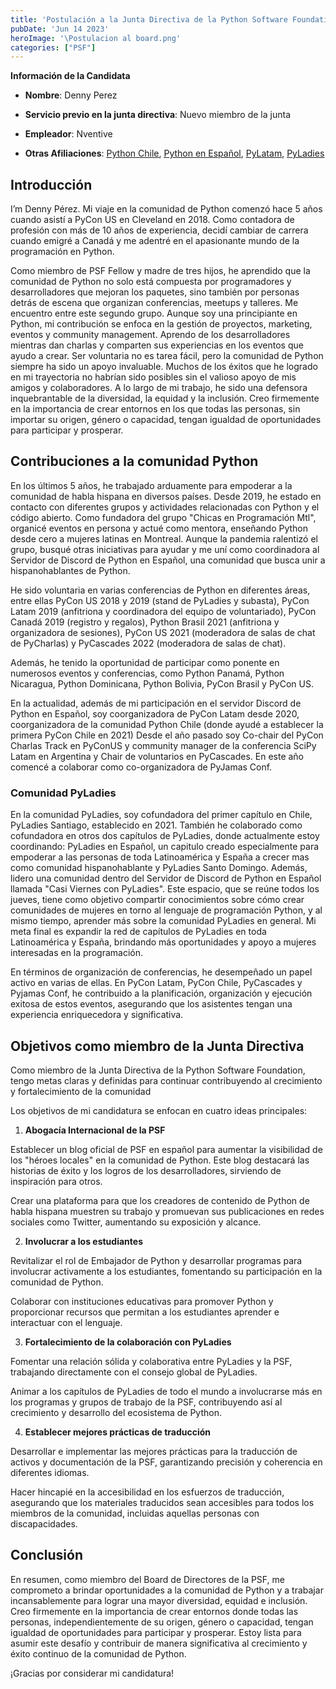 ```yaml
---
title: 'Postulación a la Junta Directiva de la Python Software Foundation (PSF)'
pubDate: 'Jun 14 2023'
heroImage: '\Postulacion al board.png'
categories: ["PSF"]
---
```


**Información de la Candidata**

- **Nombre**: Denny Perez

- **Servicio previo en la junta directiva**: Nuevo miembro de la junta

- **Empleador**: Nventive

- **Otras Afiliaciones**: [<u>Python Chile</u>](https://pythonchile.cl), [<u>Python en Español</u>](https://hablemospython.dev), [<u>PyLatam</u>](https://www.pylatam.org/), [<u>PyLadies</u>](https://pyladies.com/)

## Introducción

I’m Denny Pérez. Mi viaje en la comunidad de Python comenzó hace 5 años cuando asistí a PyCon US en Cleveland en 2018. Como contadora de profesión con más de 10 años de experiencia, decidí cambiar de carrera cuando emigré a Canadá y me adentré en el apasionante mundo de la programación en Python.

Como miembro de PSF Fellow y madre de tres hijos, he aprendido que la comunidad de Python no solo está compuesta por programadores y desarrolladores que mejoran los paquetes, sino también por personas detrás de escena que organizan conferencias, meetups y talleres. Me encuentro entre este segundo grupo. Aunque soy una principiante en Python, mi contribución se enfoca en la gestión de proyectos, marketing, eventos y community management. Aprendo de los desarrolladores mientras dan charlas y comparten sus experiencias en los eventos que ayudo a crear. Ser voluntaria no es tarea fácil, pero la comunidad de Python siempre ha sido un apoyo invaluable. Muchos de los éxitos que he logrado en mi trayectoria no habrían sido posibles sin el valioso apoyo de mis amigos y colaboradores. A lo largo de mi trabajo, he sido una defensora inquebrantable de la diversidad, la equidad y la inclusión. Creo firmemente en la importancia de crear entornos en los que todas las personas, sin importar su origen, género o capacidad, tengan igualdad de oportunidades para participar y prosperar.

## Contribuciones a la comunidad Python

En los últimos 5 años, he trabajado arduamente para empoderar a la comunidad de habla hispana en diversos países. Desde 2019, he estado en contacto con diferentes grupos y actividades relacionadas con Python y el código abierto. Como fundadora del grupo "Chicas en Programación Mtl", organicé eventos en persona y actué como mentora, enseñando Python desde cero a mujeres latinas en Montreal. Aunque la pandemia ralentizó el grupo, busqué otras iniciativas para ayudar y me uní como coordinadora al Servidor de Discord de Python en Español, una comunidad que busca unir a hispanohablantes de Python.

He sido voluntaria en varias conferencias de Python en diferentes áreas, entre ellas PyCon US 2018 y 2019 (stand de PyLadies y subasta), PyCon Latam 2019 (anfitriona y coordinadora del equipo de voluntariado), PyCon Canadá 2019 (registro y regalos), Python Brasil 2021 (anfitriona y organizadora de sesiones), PyCon US 2021 (moderadora de salas de chat de PyCharlas) y PyCascades 2022 (moderadora de salas de chat).

Además, he tenido la oportunidad de participar como ponente en numerosos eventos y conferencias, como Python Panamá, Python Nicaragua, Python Dominicana, Python Bolivia, PyCon Brasil y PyCon US.

En la actualidad, además de mi participación en el servidor Discord de Python en Español, soy coorganizadora de PyCon Latam desde 2020, coorganizadora de la comunidad Python Chile (donde ayudé a establecer la primera PyCon Chile en 2021) Desde el año pasado soy Co-chair del PyCon Charlas Track en PyConUS y community manager de la conferencia SciPy Latam en Argentina y Chair de voluntarios en PyCascades. En este año comencé a colaborar como co-organizadora de PyJamas Conf.


###  **Comunidad PyLadies**

En la comunidad PyLadies, soy cofundadora del primer capítulo en Chile, PyLadies Santiago, establecido en 2021. También he colaborado como cofundadora en otros dos capítulos de PyLadies, donde actualmente estoy coordinando: PyLadies en Español, un capitulo creado especialmente para empoderar a las personas de toda Latinoamérica y España a crecer mas como comunidad hispanohablante y PyLadies Santo Domingo. Además, lidero una comunidad dentro del Servidor de Discord de Python en Español llamada "Casi Viernes con PyLadies". Este espacio, que se reúne todos los jueves, tiene como objetivo compartir conocimientos sobre cómo crear comunidades de mujeres en torno al lenguaje de programación Python, y al mismo tiempo, aprender más sobre la comunidad PyLadies en general. Mi meta final es expandir la red de capítulos de PyLadies en toda Latinoamérica y España, brindando más oportunidades y apoyo a mujeres interesadas en la programación.

En términos de organización de conferencias, he desempeñado un papel activo en varias de ellas. En PyCon Latam, PyCon Chile, PyCascades y Pyjamas Conf, he contribuido a la planificación, organización y ejecución exitosa de estos eventos, asegurando que los asistentes tengan una experiencia enriquecedora y significativa.

##  Objetivos como miembro de la Junta Directiva

Como miembro de la Junta Directiva de la Python Software Foundation, tengo metas claras y definidas para continuar contribuyendo al crecimiento y fortalecimiento de la comunidad

Los objetivos de mi candidatura se enfocan en cuatro ideas principales:

1. **Abogacía Internacional de la PSF**

Establecer un blog oficial de PSF en español para aumentar la visibilidad de los "héroes locales" en la comunidad de Python. Este blog destacará las historias de éxito y los logros de los desarrolladores, sirviendo de inspiración para otros.

Crear una plataforma para que los creadores de contenido de Python de habla hispana muestren su trabajo y promuevan sus publicaciones en redes sociales como Twitter, aumentando su exposición y alcance.

2. **Involucrar a los estudiantes**

Revitalizar el rol de Embajador de Python y desarrollar programas para involucrar activamente a los estudiantes, fomentando su participación en la comunidad de Python.

Colaborar con instituciones educativas para promover Python y proporcionar recursos que permitan a los estudiantes aprender e interactuar con el lenguaje.

3. **Fortalecimiento de la colaboración con PyLadies**

Fomentar una relación sólida y colaborativa entre PyLadies y la PSF, trabajando directamente con el consejo global de PyLadies.

Animar a los capítulos de PyLadies de todo el mundo a involucrarse más en los programas y grupos de trabajo de la PSF, contribuyendo así al crecimiento y desarrollo del ecosistema de Python.

4. **Establecer mejores prácticas de traducción**

Desarrollar e implementar las mejores prácticas para la traducción de activos y documentación de la PSF, garantizando precisión y coherencia en diferentes idiomas.

Hacer hincapié en la accesibilidad en los esfuerzos de traducción, asegurando que los materiales traducidos sean accesibles para todos los miembros de la comunidad, incluidas aquellas personas con discapacidades.

##  **Conclusión**

En resumen, como miembro del Board de Directores de la PSF, me comprometo a brindar oportunidades a la comunidad de Python y a trabajar incansablemente para lograr una mayor diversidad, equidad e inclusión. Creo firmemente en la importancia de crear entornos donde todas las personas, independientemente de su origen, género o capacidad, tengan igualdad de oportunidades para participar y prosperar. Estoy lista para asumir este desafío y contribuir de manera significativa al crecimiento y éxito continuo de la comunidad de Python.  

¡Gracias por considerar mi candidatura!
